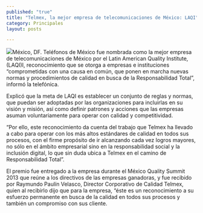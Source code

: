 ```yaml
---
published: "true"
title: "Telmex, la mejor empresa de telecomunicaciones de México: LAQI"
category: Principales
layout: posts

---
```


![](http://i.imgur.com/8g70OxIm.jpg)México, DF. Teléfonos de México fue nombrada como la mejor empresa de telecomunicaciones de México por el Latin American Quality Institute, (LAQI)I, reconocimiento que se otorga a empresas e instituciones “comprometidas con una causa en común, que ponen en marcha nuevas normas y procedimientos de calidad en busca de la Responsabilidad Total”, informó la telefónica.

Explicó que la meta de LAQI es establecer un conjunto de reglas y normas, que puedan ser adoptadas por las organizaciones para incluirlas en su visión y misión, así como definir patrones y acciones que las empresas asuman voluntariamente para operar con calidad y competitividad.

“Por ello, este reconocimiento da cuenta del trabajo que Telmex ha llevado a cabo para operar con los más altos estándares de calidad en todos sus procesos, con el firme propósito de ir alcanzando cada vez logros mayores, no sólo en el ámbito empresarial sino en la responsabilidad social y la inclusión digital, lo que sin duda ubica a Telmex en el camino de Responsabilidad Total”.

El premio fue entregado a la empresa durante el México Quality Summit 2013 que reúne a los directivos de las empresas ganadoras, y fue recibido por Raymundo Paulín Velasco, Director Corporativo de Calidad Telmex, quien al recibirlo dijo que para la empresa, “éste es un reconocimiento a su esfuerzo permanente en busca de la calidad en todos sus procesos y también un compromiso con sus cliente.
